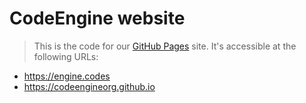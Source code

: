 CodeEngine website
=============================

> This is the code for our [GitHub Pages](https://pages.github.com/) site.  It's accessible at the following URLs:

- https://engine.codes
- https://codeengineorg.github.io

